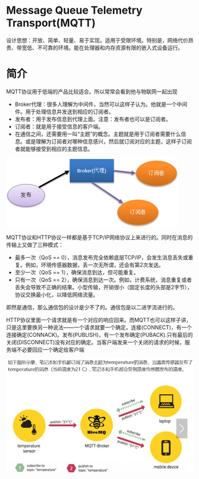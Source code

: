 
# Message Queue Telemetry Transport(MQTT)
设计思想：开放、简单、轻量、易于实现。适用于受限环境。特别是，网络代价昂贵、带宽低、不可靠的环境。能在处理器和内存资源有限的嵌入式设备运行。

# 简介
MQTT协议用于低端的产品比较适合。所以常常会看到他与物联网一起出现

- Broker代理：很多人理解为中间件，当然可以这样子认为。他就是一个中间件。用于处理信息并发送到相应的订阅者。
- 发布者：用于发布信息到代理上面。注意：发布者也可以是订阅者。
- 订阅者：就是用于接受信息的客户端。
- 在通信之间，还需要用一叫“主题”的概念。主题就是用于订阅者需要什么信息。或是理解为订阅者对哪种信息感兴，然后就订阅对应的主题，这样子订阅者就能够接受到相应的主题信息。

![](pic/mqtt.png)

MQTT协议和HTTP协议一样都是基于TCP/IP网络协议上来进行的。同时在消息的传输上又做了三种模式：
- 最多一次（QoS == 0），消息发布完全依赖底层TCP/IP，会发生消息丢失或重复。例如，环境传感器数据，丢一次无所谓，还会有第2次发送。
- 至少一次（QoS == 1），确保消息到达，但可能重复。
- 只有一次（QoS == 2），确保消息到达一次。例如，计费系统，消息重复或者丢失会导致不正确的结果。小型传输，开销很小（固定长度的头部是2字节），协议交换最小化，以降低网络流量。

即然是通信，那么通信包的设计是少不了的。通信包是以二进字流进行的。

HTTP协议里面一个请求就是有一个对应的响应回来。而MQTT也可以这样子讲，只是这里要换另一种说法——一个请求就要一个确定。连接(CONNECT)，有一个连接确定(CONNACK)。发布(PUBLISH)，有一个发布确定(PUBACK).只有最后的关闭(DISCONNECT)没有对应的确定。当客户端发来一个关闭的请求的时候，服务端不必要回应一个确定给客户端

![](pic/mqtt-1.png)